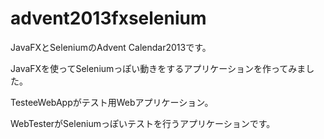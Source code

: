 advent2013fxselenium
====================

 JavaFXとSeleniumのAdvent Calendar2013です。

JavaFXを使ってSeleniumっぽい動きをするアプリケーションを作ってみました。

TesteeWebAppがテスト用Webアプリケーション。

WebTesterがSeleniumっぽいテストを行うアプリケーションです。
